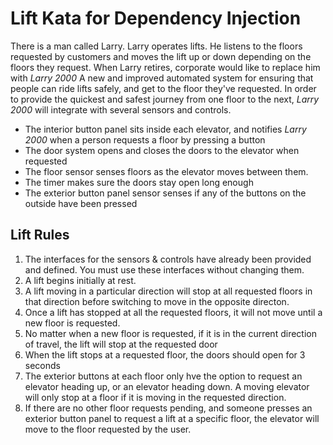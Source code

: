 # Lift Kata for Dependency Injection
There is a man called Larry. Larry operates lifts. He listens to the floors requested by customers and moves the lift up or down depending on the floors they request. When Larry retires, corporate would like to replace him with *Larry 2000* A new and improved automated system for ensuring that people can ride lifts safely, and get to the floor they've requested. In order to provide the quickest and safest journey from one floor to the next, *Larry 2000* will integrate with several sensors and controls.

- The interior button panel sits inside each elevator, and notifies *Larry 2000* when a person requests a floor by pressing a button
- The door system opens and closes the doors to the elevator when requested
- The floor sensor senses floors as the elevator moves between them.
- The timer makes sure the doors stay open long enough
- The exterior button panel sensor senses if any of the buttons on the outside have been pressed

## Lift Rules

1. The interfaces for the sensors & controls have already been provided and defined. You must use these interfaces without changing them.
2. A lift begins initially at rest.
3. A lift moving in a particular direction will stop at all requested floors in that direction before switching to move in the opposite directon.
4. Once a lift has stopped at all the requested floors, it will not move until a new floor is requested.
5. No matter when a new floor is requested, if it is in the current direction of travel, the lift will stop at the requested door
6. When the lift stops at a requested floor, the doors should open for 3 seconds
7. The exterior buttons at each floor only hve the option to request an elevator heading up, or an elevator heading down. A moving elevator will only stop at a floor if it is moving in the requested direction.
8. If there are no other floor requests pending, and someone presses an exterior button panel to request a lift at a specific floor, the elevator will move to the floor requested by the user.
